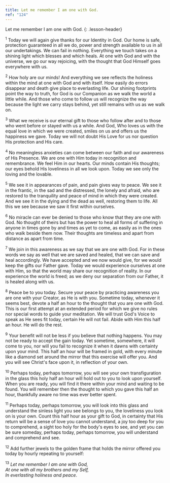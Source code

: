 ```yaml
---
title: Let me remember I am one with God.
ref: "124"
---
```


Let me remember I am one with God.
{: .lesson-header}

<sup>1</sup> Today we will again give thanks for our Identity in God.
Our home is safe, protection guaranteed in all we do, power and strength
available to us in all our undertakings. We can fail in nothing.
Everything we touch takes on a shining light which blesses and which
heals. At one with God and with the universe, we go our way rejoicing,
with the thought that God Himself goes everywhere with us.

<sup>2</sup> How holy are our minds! And everything we see reflects the
holiness within the mind at one with God and with itself. How easily do
errors disappear and death give place to everlasting life. Our shining
footprints point the way to truth, for God is our Companion as we walk
the world a little while. And those who come to follow us will recognize
the way because the light we carry stays behind, yet still remains with
us as we walk on.

<sup>3</sup> What we receive is our eternal gift to those who follow
after and to those who went before or stayed with us a while. And God,
Who loves us with the equal love in which we were created, smiles on us
and offers us the happiness we gave. Today we will not doubt His Love
for us nor question His protection and His care.

<sup>4</sup> No meaningless anxieties can come between our faith and our
awareness of His Presence. We are one with Him today in recognition and
remembrance. We feel Him in our hearts. Our minds contain His thoughts;
our eyes behold His loveliness in all we look upon. Today we see only
the loving and the lovable.

<sup>5</sup> We see it in appearances of pain, and pain gives way to
peace. We see it in the frantic, in the sad and the distressed, the
lonely and afraid, who are restored to the tranquility and peace of mind
in which they were created. And we see it in the dying and the dead as
well, restoring them to life. All this we see because we saw it first
within ourselves.

<sup>6</sup> No miracle can ever be denied to those who know that they
are one with God. No thought of theirs but has the power to heal all
forms of suffering in anyone in times gone by and times as yet to come,
as easily as in the ones who walk beside them now. Their thoughts are
timeless and apart from distance as apart from time.

<sup>7</sup> We join in this awareness as we say that we are one with
God. For in these words we say as well that we are saved and healed,
that we can save and heal accordingly. We have accepted and we now would
give, for we would keep the gifts our Father gave. Today we would
experience ourselves at one with Him, so that the world may share our
recognition of reality. In our experience the world is freed; as we deny
our separation from our Father, it is healed along with us.

<sup>8</sup> Peace be to you today. Secure your peace by practicing
awareness you are one with your Creator, as He is with you. Sometime
today, whenever it seems best, devote a half an hour to the thought that
you are one with God. This is our first attempt at an extended period
for which we give no rules nor special words to guide your meditation.
We will trust God's Voice to speak as He sees fit today, certain He will
not fail. Abide with Him this half an hour. He will do the rest.

<sup>9</sup> Your benefit will not be less if you believe that nothing
happens. You may not be ready to accept the gain today. Yet sometime,
somewhere, it will come to you, nor will you fail to recognize it when
it dawns with certainty upon your mind. This half an hour will be framed
in gold, with every minute like a diamond set around the mirror that
this exercise will offer you. And you will see Christ's face upon it, in
reflection of your own.

<sup>10</sup> Perhaps today, perhaps tomorrow, you will see your own
transfiguration in the glass this holy half an hour will hold out to you
to look upon yourself. When you are ready, you will find it there within
your mind and waiting to be found. You will remember then the thought to
which you gave this half an hour, thankfully aware no time was ever
better spent.

<sup>11</sup> Perhaps today, perhaps tomorrow, you will look into this
glass and understand the sinless light you see belongs to you, the
loveliness you look on is your own. Count this half hour as your gift to
God, in certainty that His return will be a sense of love you cannot
understand, a joy too deep for you to comprehend, a sight too holy for
the body's eyes to see, and yet you can be sure someday, perhaps today,
perhaps tomorrow, you will understand and comprehend and see.

<sup>12</sup> Add further jewels to the golden frame that holds the
mirror offered you today by hourly repeating to yourself:

<sup>13</sup> *Let me remember I am one with God,<br/>
At one with all my brothers and my Self,<br/>
In everlasting holiness and peace*.

